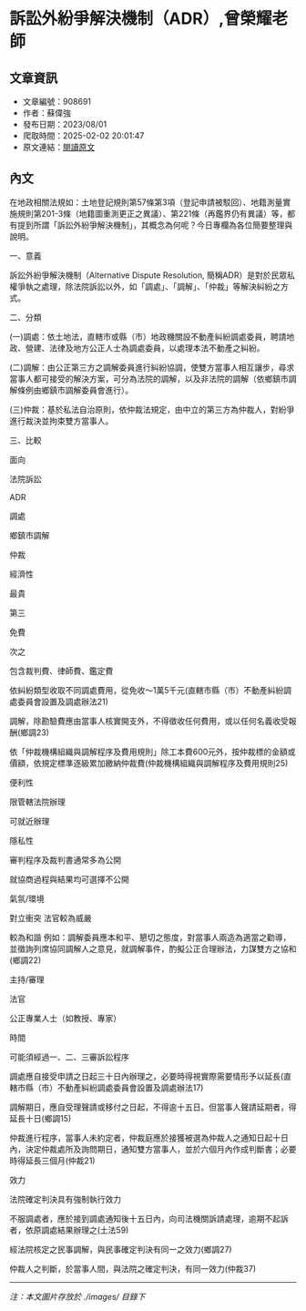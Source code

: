# 訴訟外紛爭解決機制（ADR）,曾榮耀老師

## 文章資訊
- 文章編號：908691
- 作者：蘇偉強
- 發布日期：2023/08/01
- 爬取時間：2025-02-02 20:01:47
- 原文連結：[閱讀原文](https://real-estate.get.com.tw/Columns/detail.aspx?no=908691)

## 內文
在地政相關法規如：土地登記規則第57條第3項（登記申請被駁回）、地籍測量實施規則第201-3條（地籍圖重測更正之異議）、第221條（再鑑界仍有異議）等，都有提到所謂「訴訟外紛爭解決機制」，其概念為何呢？今日專欄為各位簡要整理與說明。

一、意義

訴訟外紛爭解決機制（Alternative Dispute Resolution, 簡稱ADR）是對於民眾私權爭執之處理，除法院訴訟以外，如「調處」、「調解」、「仲裁」等解決糾紛之方式。

二、分類

(一)調處：依土地法，直轄市或縣（市）地政機關設不動產糾紛調處委員，聘請地政、營建、法律及地方公正人士為調處委員，以處理本法不動產之糾紛。

(二)調解：由公正第三方之調解委員進行糾紛協調，使雙方當事人相互讓步，尋求當事人都可接受的解決方案，可分為法院的調解，以及非法院的調解（依鄉鎮市調解條例由鄉鎮市調解委員會進行）。

(三)仲裁：基於私法自治原則，依仲裁法規定，由中立的第三方為仲裁人，對紛爭進行裁決並拘束雙方當事人。

三、比較

面向

法院訴訟

ADR

調處

鄉鎮市調解

仲裁

經濟性

最貴

第三

免費

次之

包含裁判費、律師費、鑑定費

依糾紛類型收取不同調處費用，從免收～1萬5千元(直轄市縣（市）不動產糾紛調處委員會設置及調處辦法21)

調解，除勘驗費應由當事人核實開支外，不得徵收任何費用，或以任何名義收受報酬(鄉調23)

依「仲裁機構組織與調解程序及費用規則」除工本費600元外，按仲裁標的金額或價額，依規定標準逐級累加繳納仲裁費(仲裁機構組織與調解程序及費用規則25)

便利性

限管轄法院辦理

可就近辦理

隱私性

審判程序及裁判書通常多為公開

就協商過程與結果均可選擇不公開

氣氛/環境

對立衝突 法官較為威嚴

較為和諧 例如：調解委員應本和平、懇切之態度，對當事人兩造為適當之勸導，並徵詢列席協同調解人之意見，就調解事件，酌擬公正合理辦法，力謀雙方之協和(鄉調22)

主持/審理

法官

公正專業人士（如教授、專家）

時間

可能須經過一、二、三審訴訟程序

調處應自接受申請之日起三十日內辦理之，必要時得視實際需要情形予以延長(直轄市縣（市）不動產糾紛調處委員會設置及調處辦法17)

調解期日，應自受理聲請或移付之日起，不得逾十五日。但當事人聲請延期者，得延長十日(鄉調15)

仲裁進行程序，當事人未約定者，仲裁庭應於接獲被選為仲裁人之通知日起十日內，決定仲裁處所及詢問期日，通知雙方當事人，並於六個月內作成判斷書；必要時得延長三個月(仲裁21)

效力

法院確定判決具有強制執行效力

不服調處者，應於接到調處通知後十五日內，向司法機關訴請處理，逾期不起訴者，依原調處結果辦理之(土法59)

經法院核定之民事調解，與民事確定判決有同一之效力(鄉調27)

仲裁人之判斷，於當事人間，與法院之確定判決，有同一效力(仲裁37)

---
*注：本文圖片存放於 ./images/ 目錄下*
